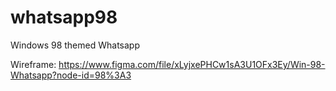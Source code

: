 # whatsapp98

Windows 98 themed Whatsapp 

Wireframe: https://www.figma.com/file/xLyjxePHCw1sA3U1OFx3Ey/Win-98-Whatsapp?node-id=98%3A3
